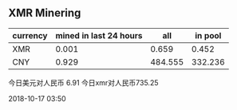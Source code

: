 ## XMR Minering

|currency|mined in last 24 hours|all|in pool|
|---|---|---|---|
|XMR|0.001|0.659|0.452|
|CNY|0.929|484.555|332.236|

今日美元对人民币 6.91	今日xmr对人民币735.25


2018-10-17 03:50